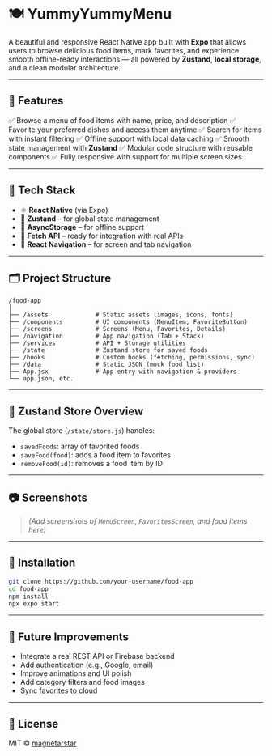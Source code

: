 # 🍽️ YummyYummyMenu

A beautiful and responsive React Native app built with **Expo** that allows users to browse delicious food items, mark favorites, and experience smooth offline-ready interactions — all powered by **Zustand**, **local storage**, and a clean modular architecture.

---

## 📱 Features

✅ Browse a menu of food items with name, price, and description
✅ Favorite your preferred dishes and access them anytime
✅ Search for items with instant filtering
✅ Offline support with local data caching
✅ Smooth state management with **Zustand**
✅ Modular code structure with reusable components
✅ Fully responsive with support for multiple screen sizes

---

## 🧹 Tech Stack

* ⚛️ **React Native** (via Expo)
* 🔂 **Zustand** – for global state management
* 📂 **AsyncStorage** – for offline support
* 📡 **Fetch API** – ready for integration with real APIs
* 🤭 **React Navigation** – for screen and tab navigation

---

## 🗂 Project Structure

```
/food-app
│
├── /assets             # Static assets (images, icons, fonts)
├── /components         # UI components (MenuItem, FavoriteButton)
├── /screens            # Screens (Menu, Favorites, Details)
├── /navigation         # App navigation (Tab + Stack)
├── /services           # API + Storage utilities
├── /state              # Zustand store for saved foods
├── /hooks              # Custom hooks (fetching, permissions, sync)
├── /data               # Static JSON (mock food list)
├── App.jsx             # App entry with navigation & providers
└── app.json, etc.
```

---

## 🧫 Zustand Store Overview

The global store (`/state/store.js`) handles:

* `savedFoods`: array of favorited foods
* `saveFood(food)`: adds a food item to favorites
* `removeFood(id)`: removes a food item by ID

---

## 📷 Screenshots

> *(Add screenshots of `MenuScreen`, `FavoritesScreen`, and food items here)*

---

## 💠 Installation

```bash
git clone https://github.com/your-username/food-app
cd food-app
npm install
npx expo start
```

---

## 🔄 Future Improvements

* Integrate a real REST API or Firebase backend
* Add authentication (e.g., Google, email)
* Improve animations and UI polish
* Add category filters and food images
* Sync favorites to cloud

---

## 📄 License

MIT © [magnetarstar]([https://github.com/your-username](https://github.com/magnetarstar-hub))
